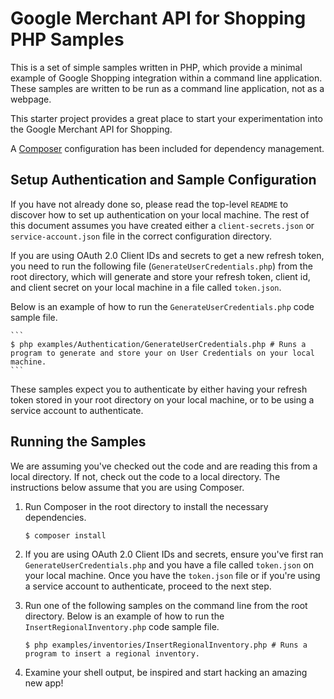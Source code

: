 # Google Merchant API for Shopping PHP Samples

This is a set of simple samples written in PHP, which provide a minimal
example of Google Shopping integration within a command line application.
These samples are written to be run as a command line application, not as a
webpage.

This starter project provides a great place to start your experimentation into
the Google Merchant API for Shopping.

A [Composer](https://getcomposer.org/) configuration has been included for
dependency management.

## Setup Authentication and Sample Configuration

If you have not already done so, please read the top-level `README` to discover
how to set up authentication on your local machine. The rest
of this document assumes you have created either a `client-secrets.json` or
`service-account.json` file in the correct configuration directory.

If you are using OAuth 2.0 Client IDs and secrets to get a new refresh token,
you need to run the following file (`GenerateUserCredentials.php`) from the root
directory, which will generate and store your refresh token, client id, and
client secret on your local machine in a file called `token.json`.

Below is an example of how to run the `GenerateUserCredentials.php` code sample
file.

    ```
    $ php examples/Authentication/GenerateUserCredentials.php # Runs a program to generate and store your on User Credentials on your local machine.
    ```

These samples expect you to authenticate by either having your refresh token
stored in your root directory on your local machine, or to be using a service
account to authenticate.

## Running the Samples

We are assuming you've checked out the code and are reading this from a local
directory. If not, check out the code to a local directory. The instructions
below assume that you are using Composer.

1. Run Composer in the root directory to install the necessary dependencies.

   ```
   $ composer install
   ```

1. If you are using OAuth 2.0 Client IDs and secrets, ensure you've first ran
`GenerateUserCredentials.php` and you have a file called `token.json` on your
local machine. Once you have the `token.json` file or if you're using a service
account to authenticate, proceed to the next step.

1. Run one of the following samples on the command line from the root directory.
Below is an example of how to run the `InsertRegionalInventory.php` code
sample file.

    ```
    $ php examples/inventories/InsertRegionalInventory.php # Runs a program to insert a regional inventory.
    ```

1. Examine your shell output, be inspired and start hacking an amazing new app!
